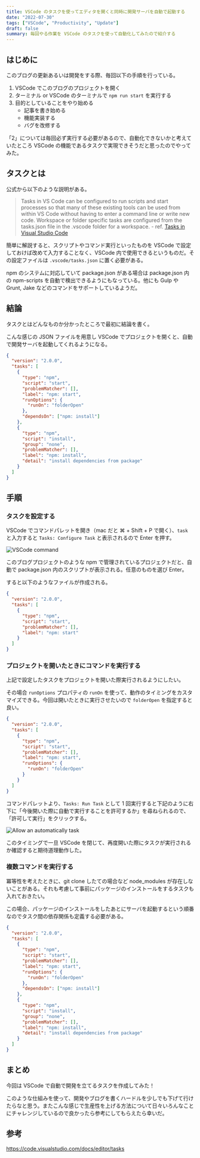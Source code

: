 ```yaml
---
title: VSCode のタスクを使ってエディタを開くと同時に開発サーバを自動で起動する
date: "2022-07-30"
tags: ["VSCode", "Productivity", "Update"]
draft: false
summary: 毎回やる作業を VSCode のタスクを使って自動化してみたので紹介する
---
```


## はじめに

このブログの更新あるいは開発をする際、毎回以下の手順を行っている。

1. VSCode でこのブログのプロジェクトを開く
2. ターミナル or VSCode のターミナルで `npm run start` を実行する
3. 目的としていることをやり始める
   - 記事を書き始める
   - 機能実装する
   - バグを改修する

「2」については毎回必ず実行する必要があるので、自動化できないかと考えていたところ VSCode の機能であるタスクで実現できそうだと思ったのでやってみた。

## タスクとは

公式から以下のような説明がある。

> Tasks in VS Code can be configured to run scripts and start processes so that many of these existing tools can be used from within VS Code without having to enter a command line or write new code. Workspace or folder specific tasks are configured from the tasks.json file in the .vscode folder for a workspace. - ref. [Tasks in Visual Studio Code](https://code.visualstudio.com/docs/editor/tasks)

簡単に解説すると、スクリプトやコマンド実行といったものを VSCode で設定しておけば改めて入力することなく、VSCode 内で使用できるというものだ。その設定ファイルは `.vscode/tasks.json` に置く必要がある。

npm のシステムに対応していて package.json がある場合は package.json 内の npm-scripts を自動で検出できるようにもなっている。他にも Gulp や Grunt, Jake などのコマンドをサポートしているようだ。

## 結論

タスクとはどんなものか分かったところで最初に結論を書く。

こんな感じの JSON ファイルを用意し VSCode でプロジェクトを開くと、自動で開発サーバを起動してくれるようになる。

```json:.vscode/tasks.json showLineNumber
{
  "version": "2.0.0",
  "tasks": [
    {
      "type": "npm",
      "script": "start",
      "problemMatcher": [],
      "label": "npm: start",
      "runOptions": {
        "runOn": "folderOpen"
      },
      "dependsOn": ["npm: install"]
    },
    {
      "type": "npm",
      "script": "install",
      "group": "none",
      "problemMatcher": [],
      "label": "npm: install",
      "detail": "install dependencies from package"
    }
  ]
}
```

## 手順

### タスクを設定する

VSCode でコマンドパレットを開き（mac だと ⌘ + Shift + P で開く）、`task` と入力すると `Tasks: Configure Task` と表示されるので Enter を押す。

![VSCode command](https://i.imgur.com/qNoHFVU.webp)

このブログプロジェクトのような npm で管理されているプロジェクトだと、自動で package.json 内のスクリプトが表示される。任意のものを選び Enter。

すると以下のようなファイルが作成される。

```json:.vscode/tasks.json showLineNumber
{
  "version": "2.0.0",
  "tasks": [
    {
      "type": "npm",
      "script": "start",
      "problemMatcher": [],
      "label": "npm: start"
    }
  ]
}
```

### プロジェクトを開いたときにコマンドを実行する

上記で設定したタスクをプロジェクトを開いた際実行されるようにしたい。

その場合 `runOptions` プロパティの `runOn` を使って、動作のタイミングをカスタマイズできる。今回は開いたときに実行させたいので `folderOpen` を指定すると良い。

```json:.vscode/tasks.json showLineNumber {8-10}
{
  "version": "2.0.0",
  "tasks": [
    {
      "type": "npm",
      "script": "start",
      "problemMatcher": [],
      "label": "npm: start",
      "runOptions": {
        "runOn": "folderOpen"
      }
    }
  ]
}
```

コマンドパレットより、`Tasks: Run Task` として 1 回実行すると下記のように右下に「今後開いた際に自動で実行することを許可するか」を尋ねられるので、「許可して実行」をクリックする。

![Allow an automatically task](https://i.imgur.com/LeQiTVr.webp)

このタイミングで一旦 VSCode を閉じて、再度開いた際にタスクが実行されるか確認すると期待道理動作した。

### 複数コマンドを実行する

冪等性を考えたときに、git clone したての場合など node_modules が存在しないことがある。それも考慮して事前にパッケージのインストールをするタスクも入れておきたい。

この場合、パッケージのインストールをしたあとにサーバを起動するという順番なのでタスク間の依存関係も定義する必要がある。

```json:.vscode/tasks.json showLineNumber {12, 14-21}
{
  "version": "2.0.0",
  "tasks": [
    {
      "type": "npm",
      "script": "start",
      "problemMatcher": [],
      "label": "npm: start",
      "runOptions": {
        "runOn": "folderOpen"
      },
      "dependsOn": ["npm: install"]
    },
    {
      "type": "npm",
      "script": "install",
      "group": "none",
      "problemMatcher": [],
      "label": "npm: install",
      "detail": "install dependencies from package"
    }
  ]
}
```

## まとめ

今回は VSCode で自動で開発を立てるタスクを作成してみた！

このような仕組みを使って、開発やブログを書くハードルを少しでも下げて行けたらなと思う。またこんな感じで生産性を上げる方法について日々いろんなことにチャレンジしているので良かったら参考にしてもらえたら幸いだ。

## 参考

https://code.visualstudio.com/docs/editor/tasks
